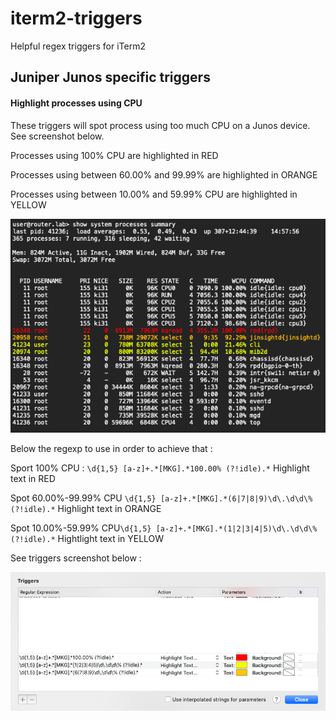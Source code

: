 # iterm2-triggers

Helpful regex triggers for iTerm2



## Juniper Junos specific triggers

#### Highlight processes using CPU

These triggers will spot process using too much CPU on a Junos device. See screenshot below.  

Processes using 100% CPU are highlighted in RED

Processes using between 60.00% and 99.99% are highlighted in ORANGE

Processes using between 10.00% and 59.99% CPU are highlighted in YELLOW

![show-system-processes-summary-result](screenshots/show-system-processes-summary-result.png)

Below the regexp to use in order to achieve that :  

Sport 100% CPU : `\d{1,5} [a-z]+.*[MKG].*100.00% (?!idle).*` Highlight text in RED  

Spot 60.00%-99.99% CPU `\d{1,5} [a-z]+.*[MKG].*(6|7|8|9)\d\.\d\d\% (?!idle).*` Highlight text in ORANGE  

Spot 10.00%-59.99% CPU`\d{1,5} [a-z]+.*[MKG].*(1|2|3|4|5)\d\.\d\d\% (?!idle).*` Hightlight text in YELLOW  



See triggers screenshot below :

![show-system-processes-summary-triggers](screenshots/show-system-processes-summary-triggers.png)
